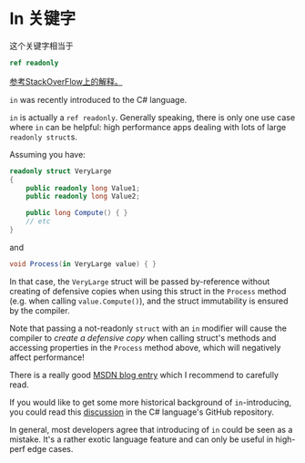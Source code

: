 # In 关键字

这个关键字相当于

```C#
ref readonly
```

[参考StackOverFlow上的解释。](https://stackoverflow.com/questions/52820372/why-would-one-ever-use-the-in-parameter-modifier-in-c)

`in` was recently introduced to the C# language.

`in` is actually a `ref readonly`. Generally speaking, there is only one use case where `in` can be helpful: high performance apps dealing with lots of large `readonly struct`s.

Assuming you have:

```cs
readonly struct VeryLarge
{
    public readonly long Value1;   
    public readonly long Value2;

    public long Compute() { }
    // etc
}
```

and

```cs
void Process(in VeryLarge value) { }
```

In that case, the `VeryLarge` struct will be passed by-reference without creating of defensive copies when using this struct in the `Process` method (e.g. when calling `value.Compute()`), and the struct immutability is ensured by the compiler.

Note that passing a not-readonly `struct` with an `in` modifier will cause the compiler to *create a defensive copy* when calling struct's methods and accessing properties in the `Process` method above, which will negatively affect performance!

There is a really good [MSDN blog entry](https://blogs.msdn.microsoft.com/seteplia/2018/03/07/the-in-modifier-and-the-readonly-structs-in-c/) which I recommend to carefully read.

If you would like to get some more historical background of `in`-introducing, you could read this [discussion](https://github.com/dotnet/csharplang/issues/1133) in the C# language's GitHub repository.

In general, most developers agree that introducing of `in` could be seen as a mistake. It's a rather exotic language feature and can only be useful in high-perf edge cases.